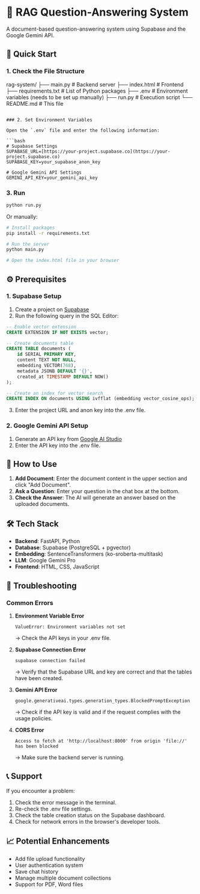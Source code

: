 # 🤖 RAG Question-Answering System

A document-based question-answering system using Supabase and the Google Gemini API.

## 🚀 Quick Start

### 1. Check the File Structure
rag-system/
├── main.py              # Backend server
├── index.html           # Frontend
├── requirements.txt     # List of Python packages
├── .env                 # Environment variables (needs to be set up manually)
├── run.py               # Execution script
└── README.md            # This file
```

### 2. Set Environment Variables

Open the `.env` file and enter the following information:

```bash
# Supabase Settings
SUPABASE_URL=[https://your-project.supabase.co](https://your-project.supabase.co)
SUPABASE_KEY=your_supabase_anon_key

# Google Gemini API Settings
GEMINI_API_KEY=your_gemini_api_key
```

### 3. Run

```bash
python run.py
```

Or manually:

```bash
# Install packages
pip install -r requirements.txt

# Run the server
python main.py

# Open the index.html file in your browser
```

## ⚙️ Prerequisites

### 1. Supabase Setup

1. Create a project on [Supabase](https://supabase.com)
2. Run the following query in the SQL Editor:

```sql
-- Enable vector extension
CREATE EXTENSION IF NOT EXISTS vector;

-- Create documents table
CREATE TABLE documents (
    id SERIAL PRIMARY KEY,
    content TEXT NOT NULL,
    embedding VECTOR(768),
    metadata JSONB DEFAULT '{}',
    created_at TIMESTAMP DEFAULT NOW()
);

-- Create an index for vector search
CREATE INDEX ON documents USING ivfflat (embedding vector_cosine_ops);
```

3. Enter the project URL and anon key into the .env file.

### 2. Google Gemini API Setup

1. Generate an API key from [Google AI Studio](https://makersuite.google.com/)
2. Enter the API key into the .env file.

## 📱 How to Use

1. **Add Document**: Enter the document content in the upper section and click "Add Document".
2. **Ask a Question**: Enter your question in the chat box at the bottom.
3. **Check the Answer**: The AI will generate an answer based on the uploaded documents.

## 🛠️ Tech Stack

- **Backend**: FastAPI, Python
- **Database**: Supabase (PostgreSQL + pgvector)
- **Embedding**: SentenceTransformers (ko-sroberta-multitask)
- **LLM**: Google Gemini Pro
- **Frontend**: HTML, CSS, JavaScript

## 🔧 Troubleshooting

### Common Errors

1. **Environment Variable Error**
   ```
   ValueError: Environment variables not set
   ```
   → Check the API keys in your .env file.

2. **Supabase Connection Error**
   ```
   supabase connection failed
   ```
   → Verify that the Supabase URL and key are correct and that the tables have been created.

3. **Gemini API Error**
   ```
   google.generativeai.types.generation_types.BlockedPromptException
   ```
   →  Check if the API key is valid and if the request complies with the usage policies.

4. **CORS Error**
   ```
   Access to fetch at 'http://localhost:8000' from origin 'file://' has been blocked
   ```
   → Make sure the backend server is running.

## 📞 Support

If you encounter a problem:
1. Check the error message in the terminal.
2. Re-check the .env file settings.
3. Check the table creation status on the Supabase dashboard.
4. Check for network errors in the browser's developer tools.

## 📈 Potential Enhancements

- Add file upload functionality
- User authentication system
- Save chat history
- Manage multiple document collections
- Support for PDF, Word files